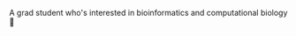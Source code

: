 A grad student who's interested in bioinformatics and computational biology 🌱 


<!---
elfinamk24/elfinamk24 is a ✨ special ✨ repository because its `README.md` (this file) appears on your GitHub profile.
You can click the Preview link to take a look at your changes.
--->
